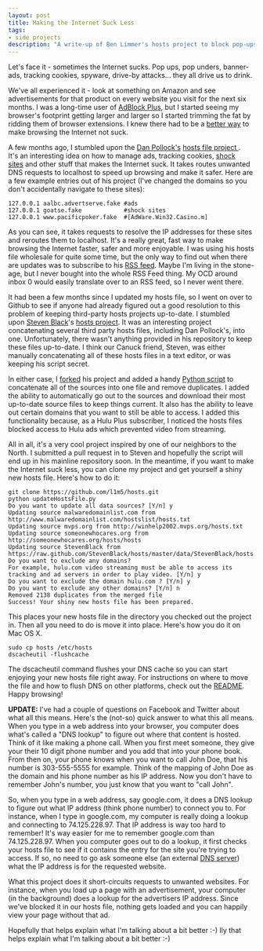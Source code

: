 ```yaml
---
layout: post
title: Making the Internet Suck Less
tags:
- side projects
description: "A write-up of Ben Limmer's hosts project to block pop-ups, banner ads, tracking cookies, spyware and more. Available on Ben Limmer's GitHub page."
---
```

Let's face it - sometimes the Internet sucks.
Pop ups, pop unders, banner-ads, tracking cookies, spyware, drive-by attacks... they all drive us to drink.  

We've all experienced it - look at something on Amazon and see advertisements for that product on every website you visit for the next six months. I was a long-time user of [AdBlock Plus](http://adblockplus.org/), but I started seeing my browser's footprint getting larger and larger so I started trimming the fat by ridding them of browser extensions. I knew there had to be a [better way](http://www.reddit.com/r/wheredidthesodago) to make browsing the Internet not suck.

A few months ago, I stumbled upon the [Dan Pollock's](http://someonewhocares.org) [hosts file project ](http://someonewhocares.org/hosts/). It's an interesting idea on how to manage ads, tracking cookies, [shock sites](http://en.wikipedia.org/wiki/Shock_site) and other stuff that makes the Internet suck. It takes routes unwanted DNS requests to localhost to speed up browsing and make it safer. Here are a few example entries out of his project (I've changed the domains so you don't accidentally navigate to these sites):

	127.0.0.1 aalbc.advertserve.fake #ads
	127.0.0.1 goatse.fake            #shock sites
	127.0.0.1 www.pacificpoker.fake  #[AdWare.Win32.Casino.m]

As you can see, it takes requests to resolve the IP addresses for these sites and reroutes them to localhost. It's a really great, fast way to make browsing the Internet faster, safer and more enjoyable. I was using his hosts file wholesale for quite some time, but the only way to find out when there are updates was to subscribe to his [RSS feed](feed://someonewhocares.org/hosts/rss.xml). Maybe I'm living in the stone-age, but I never bought into the whole RSS Feed thing. My OCD around inbox 0 would easily translate over to an RSS feed, so I never went there.

It had been a few months since I updated my hosts file, so I went on over to Github to see if anyone had already figured out a good resolution to this problem of keeping third-party hosts projects up-to-date. I stumbled upon [Steven Black](https://github.com/StevenBlack)'s [hosts project](https://github.com/StevenBlack/hosts). It was an interesting project concatenating several third party hosts files, including Dan Pollock's, into one. Unfortunately, there wasn't anything provided in his repository to keep these files up-to-date. I think our Canuck friend, Steven, was either manually concatenating all of these hosts files in a text editor, or was keeping his script secret.

In either case, I [forked](https://github.com/l1m5/hosts) his project and added a handy [Python script](https://github.com/l1m5/hosts/blob/master/updateHostsFile.py) to concatenate all of the sources into one file and remove duplicates. I added the ability to automatically go out to the sources and download their most up-to-date source files to keep things current. It also has the ability to leave out certain domains that you want to still be able to access. I added this functionality because, as a Hulu Plus subscriber, I noticed the hosts files blocked access to Hulu ads which prevented video from streaming.

All in all, it's a very cool project inspired by one of our neighbors to the North. I submitted a pull request in to Steven and hopefully the script will end up in his mainline repository soon. In the meantime, if you want to make the Internet suck less, you can clone my project and get yourself a shiny new hosts file. Here's how to do it:

	git clone https://github.com/l1m5/hosts.git
	python updateHostsFile.py
	Do you want to update all data sources? [Y/n] y
	Updating source malwaredomainlist.com from http://www.malwaredomainlist.com/hostslist/hosts.txt
	Updating source mvps.org from http://winhelp2002.mvps.org/hosts.txt
	Updating source someonewhocares.org from http://someonewhocares.org/hosts/hosts
	Updating source StevenBlack from https://raw.github.com/StevenBlack/hosts/master/data/StevenBlack/hosts
	Do you want to exclude any domains?
	For example, hulu.com video streaming must be able to access its tracking and ad servers in order to play video. [Y/n] y
	Do you want to exclude the domain hulu.com ? [Y/n] y
	Do you want to exclude any other domains? [Y/n] n
	Removed 2138 duplicates from the merged file
	Success! Your shiny new hosts file has been prepared.

This places your new hosts file in the directory you checked out the project in. Then all you need to do is move it into place. Here's how you do it on Mac OS X.

	sudo cp hosts /etc/hosts
	dscacheutil -flushcache

The dscacheutil command flushes your DNS cache so you can start enjoying your new hosts file right away. For instructions on where to move the file and how to flush DNS on other platforms, check out the [README](https://github.com/l1m5/hosts/blob/master/readme.md). Happy browsing!

**UPDATE:**
I've had a couple of questions on Facebook and Twitter about what all this means. Here's the (not-so) quick answer to what this all means. When you type in a web address into your browser, you computer does what's called a "DNS lookup" to figure out where that content is hosted. Think of it like making a phone call. When you first meet someone, they give your their 10 digit phone number and you add that into your phone book. From then on, your phone knows when you want to call John Doe, that his number is 303-555-5555 for example. Think of the mapping of John Doe as the domain and his phone number as his IP address. Now you don't have to remember John's number, you just know that you want to "call John".

So, when you type in a web address, say google.com, it does a DNS lookup to figure out what IP address (think phone number) to connect you to. For instance, when I type in google.com, my computer is really doing a lookup and connecting to 74.125.228.97. That IP address is way too hard to remember! It's way easier for me to remember google.com than 74.125.228.97. When you computer goes out to do a lookup, it first checks your hosts file to see if it contains the entry for the site you're trying to access. If so, no need to go ask someone else (an external [DNS server](http://www.howstuffworks.com/dns.htm)) what the IP address is for the requested website.

What this project does it short-circuits requests to unwanted websites. For instance, when you load up a page with an advertisement, your computer (in the background) does a lookup for the advertisers IP address. Since we've blocked it in our hosts file, nothing gets loaded and you can happily view your page without that ad.

Hopefully that helps explain what I'm talking about a bit better :-)	lly that helps explain what I'm talking about a bit better :-)
